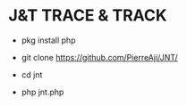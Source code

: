 # J&T TRACE & TRACK


* pkg install php

* git clone https://github.com/PierreAji/JNT/

* cd jnt

* php jnt.php
